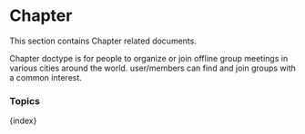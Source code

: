 <!-- add-breadcrumbs -->
# Chapter

This section contains Chapter related documents.

Chapter doctype is for people to organize or join offline group meetings in various cities around the world. user/members can find and join groups with a common interest.


### Topics

{index}